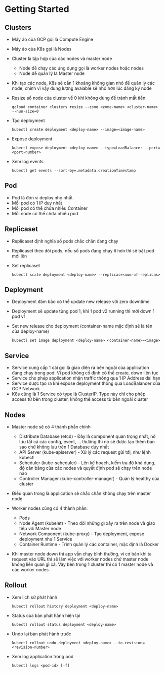 # Getting Started

## Clusters

- Máy ảo của GCP gọi là Compute Engine
- Máy ảo của K8s gọi là Nodes
- Cluster là tập hợp của các nodes và master node
  * Node để chạy các ứng dụng gọi là worker nodes hoặc nodes
  * Node để quản lý là Master node
- Khi tạo các node, K8s sẽ cần 1 khoảng không gian nhỏ để quản lý các node, chính vì vậy dung lượng avaiable sẽ nhỏ hơn lúc đăng ký node
- Resize số node của cluster về 0 khi không dùng để tránh mất tiền

  `gcloud container clusters resize --zone <zone-name> <cluster-name> --nun-size=0`

- Tạo deployment

  `kubectl create deployment <deploy-name> --image=<image-name>`

- Expose deployment

  `kubectl expose deployment <deploy-name> --type=LoadBalancer --port=<port-number>`

- Xem log events

  `kubectl get events --sort-by=.metadata.creationTimestamp`

## Pod

- Pod là đơn vị deploy nhỏ nhất
- Mỗi pod có 1 IP duy nhất
- Mỗi pod có thể chứa nhiều Container
- Mỗi node có thể chứa nhiều pod

## Replicaset

- Replicaset định nghĩa số pods chắc chắn đang chạy
- Replicaset theo dõi pods, nếu số pods đang chạy ít hơn thì sẽ bật pod mới lên
- Set replicaset

  `kubectl scale deployment <deploy-name> --replicas=<num-of-replicas>`

## Deployment

- Deployment đảm bảo có thể update new release với zero downtime
- Deployment sẽ update từng pod 1, khi 1 pod v2 running thì mới down 1 pod v1
- Set new release cho deployment (container-name mặc định sẽ là tên của deploy-name)

  `kubectl set image deployment <deploy-name> <container-name>=<image>`

## Service

- Service cung cấp 1 cái gọi là giao diện ra bên ngoài của application đang chạy trong pod. Vì pod không cố định có thể create, down liên tục
- Service cho phép application nhận traffic thông qua 1 IP Address dài hạn
- Service được tạo ra khi expose deployment thông qua LoadBalancer của GCP Network
- K8s cũng là 1 Service có type là ClusterIP. Type này chỉ cho phép access từ bên trong cluster, không thể access từ bên ngoài cluster

## Nodes

- Master node sẽ có 4 thành phần chính
  * Distribute Database (etcd) - Đây là component quan trọng nhất, nó lưu tất cả các config, event, ... thường thì nó sẽ được tạo thêm bản sao chứ không lưu trên 1 Database duy nhất
  * API Server (kube-apiserver) - Xử lý các request gửi tới, như lệnh kubectl
  * Scheduler (kube-scheduler) - Lên kế hoạch, kiểm tra độ khả dụng, độ cân bằng của các nodes và quyết định pod sẽ chạy trên node nào
  * Controller Manager (kube-controller-manager) - Quản lý healthy của cluster

- Điều quan trong là application sẽ chắc chắn không chạy trên master node
- Worker nodes cũng có 4 thành phần:
  * Pods
  * Node Agent (kubelet) - Theo dõi những gì xảy ra trên node và giao tiếp với Master node
  * Network Component (kube-proxy) - Tạo deployment, expose deployment như 1 Service
  * Container Runtime - Trình quản lý các container, mặc định là Docker

- Khi master node down thì app vẫn chạy bình thường, vì cơ bản khi ta request vào URL thì sẽ làm việc với worker nodes chứ master node không liên quan gì cả. Vậy bên trong 1 cluster thì có 1 master node và các worker nodes.

## Rollout

- Xem lịch sử phát hành

  `kubectl rollout history deployment <deploy-name>`

- Status của bản phát hành hiện tại

  `kubectl rollout status deployment <deploy-name>`

- Undo lại bản phát hành trước

  `kubectl rollout undo deployment <deploy-name> --to-revision=<revision-number>`

- Xem log application trong pod

  `kubectl logs <pod-id> [-f]`
